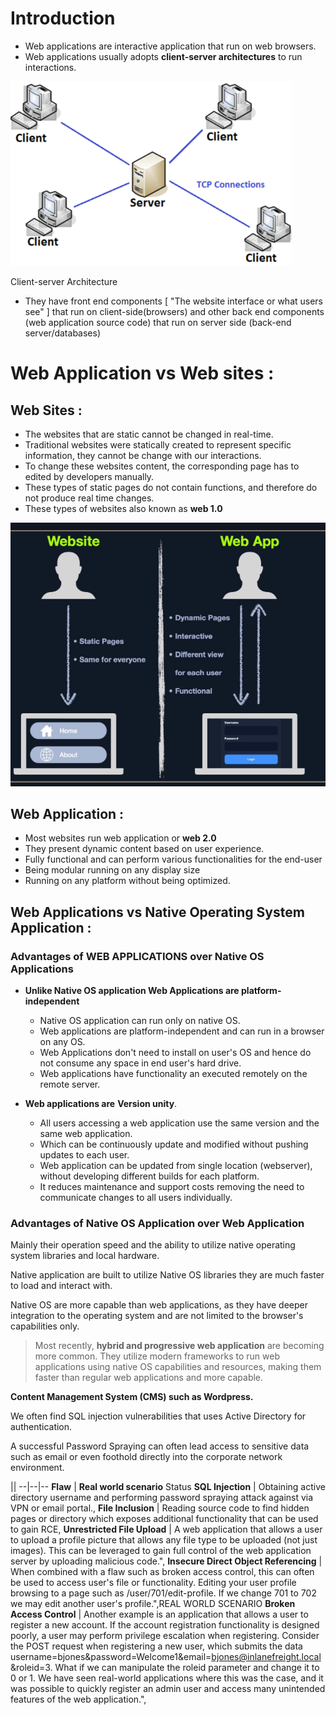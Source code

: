 # Introduction

- Web applications are interactive application that run on web browsers.
- Web applications usually adopts **client-server architectures** to run interactions.

![Untitled](Introduction%20f7f0d832caf249639b4e1d0d55a24f85/Untitled.png)

Client-server Architecture

- They have front end components [ "The website interface or what users see" ] that run on client-side(browsers) and other back end components (web application source code) that run on server side (back-end server/databases)

  

# Web Application vs Web sites :

## Web Sites :

- The websites that are static cannot be changed in real-time.
- Traditional websites were statically created to represent specific information, they cannot be  change with our interactions.
- To change these websites content, the corresponding page has to edited by developers manually.
- These types of static pages do not contain functions, and therefore do not produce real time changes.
- These types of websites also known as **web 1.0**

![Untitled](Introduction%20f7f0d832caf249639b4e1d0d55a24f85/Untitled%201.png)

## Web Application :

- Most websites run web application or **web 2.0**
- They present dynamic content based on user experience.
- Fully functional and can perform various functionalities for the end-user
- Being modular running on any display size
- Running on any platform without being optimized.

## Web Applications vs Native Operating System Application :

### Advantages of WEB APPLICATIONS over Native OS Applications

- **Unlike Native OS application Web Applications are platform-independent**
    - Native OS application can run only on native OS.
    - Web applications are platform-independent and can run in a browser on any OS.
    - Web Applications don't need to install on user's OS and hence do not consume any space in end user's hard drive.
    - Web applications have functionality an executed remotely on the remote server.

  

- **Web applications are** **Version unity**.
    - All users accessing a web application use the same version and the same web application.
    - Which can be continuously update and modified without pushing updates to each user.
    - Web application can be updated from single location (webserver), without developing different builds for each platform.
    - It reduces maintenance and support costs removing the need to communicate changes to all users individually.
    

### Advantages of Native OS Application over Web Application

Mainly their operation speed and the ability to utilize native operating system libraries and local hardware.

Native application are built to utilize Native OS libraries they are much faster to load and interact with.

Native OS are more capable than web applications, as they have deeper integration to the operating system and are not limited to the browser's capabilities only.

> Most recently, **hybrid and progressive web application** are becoming more common. They utilize modern frameworks to run web applications using native OS capabilities and resources, making them faster than regular web applications and more capable.
> 

**Content Management System (CMS) such as Wordpress.**

We often find SQL injection vulnerabilities that uses Active Directory for authentication. 

A successful Password Spraying can often lead access to sensitive data such as email or even foothold directly into the corporate network environment.

||
--|--|--
**Flaw** | **Real world scenario** Status
**SQL  Injection** | Obtaining active directory username and performing password spraying attack against via VPN or email portal.,
**File Inclusion** | Reading source code to find hidden pages or directory which exposes additional functionality that can be used to gain RCE,
**Unrestricted File Upload** | A web application that allows a user to upload a profile picture that allows any file type to be uploaded (not just images). This can be leveraged to gain full control of the web application server by uploading malicious code.",
**Insecure Direct Object Referencing** | When combined with a flaw such as broken access control, this can often be used to access user's file or functionality. Editing your user profile browsing to a page such as /user/701/edit-profile. If we change 701 to 702 we may edit another user's profile.",REAL WORLD SCENARIO
**Broken Access Control** | Another example is an application that allows a user to register a new account. If the account registration functionality is designed poorly, a user may perform privilege escalation when registering. Consider the POST request when registering a new user, which submits the data username=bjones&password=Welcome1&email=bjones@inlanefreight.local&roleid=3. What if we can manipulate the roleid parameter and change it to 0 or 1. We have seen real-world applications where this was the case, and it was possible to quickly register an admin user and access many unintended features of the web application.",

